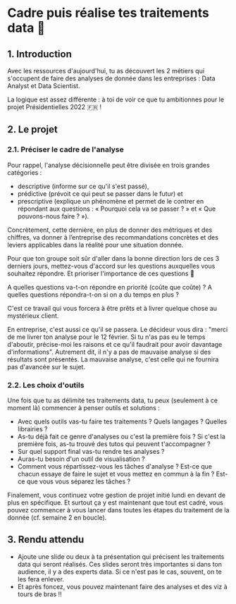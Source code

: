 #  Cadre puis réalise tes traitements data 🔎

## 1. Introduction
Avec les ressources d'aujourd'hui, tu as découvert les 2 métiers qui s'occupent de faire des analyses de donnée dans les entreprises : Data Analyst et Data Scientist. 

La logique est assez différente : à toi de voir ce que tu ambitionnes pour le projet Présidentielles 2022 🇫🇷 !
 
## 2. Le projet

### 2.1. Préciser le cadre de l'analyse

Pour rappel, l'analyse décisionnelle peut être divisée en trois grandes catégories : 
- descriptive (informe sur ce qu'il s'est passé), 
- prédictive (prévoit ce qui peut se passer dans le futur) et 
- prescriptive (explique un phénomène et permet de le contrer en répondant aux questions : « Pourquoi cela va se passer ? » et « Que pouvons-nous faire ? »).

Concrètement, cette dernière, en plus de donner des métriques et des chiffres, va donner à l’entreprise des recommandations concrètes et des leviers applicables dans la réalité pour une situation donnée.

Pour que ton groupe soit sûr d'aller dans la bonne direction lors de ces 3 derniers jours, mettez-vous d'accord sur les questions auxquelles vous souhaitez répondre. Et prioriser l'importance de ces questions 🧐

A quelles questions va-t-on répondre en priorité (coûte que coûte) ? 
A quelles questions répondra-t-on si on a du temps en plus ?

C'est ce travail qui vous forcera à être prêts et à livrer quelque chose au mystérieux client. 

En entreprise, c'est aussi ce qu'il se passera. Le décideur vous dira : "merci de me livrer ton analyse pour le 12 février. Si tu n'as pas eu le temps d'aboutir, précise-moi les raisons et ce qu'il faudrait pour avoir davantage d'informations". Autrement dit, il n'y a pas de mauvaise analyse si des résultats sont présentés. La mauvaise analyse, c'est celle qui ne fournira pas d'avancée sur le sujet.

### 2.2. Les choix d'outils
Une fois que tu as délimité tes traitements data, tu peux (seulement à ce moment là) commencer à penser outils et solutions : 
- Avec quels outils vas-tu faire tes traitements ? Quels langages ? Quelles librairies ? 
- As-tu déjà fait ce genre d'analyses ou c'est la première fois ? Si c'est la première fois, as-tu trouvé des tutos qui peuvent t'accompagner ? 
- Sur quel support final vas-tu rendre tes analyses ? 
- Auras-tu besoin d'un outil de visualisation ? 
- Comment vous répartissez-vous les tâches d'analyse ? Est-ce que chacun essaye de faire le sujet et vous mettez en commun à la fin ? Est-ce que vous vous séparez les tâches ? 

Finalement, vous continuez votre gestion de projet initié lundi en devant de plus en spécifique. Et surtout ça y est maintenant que tout est cadré, vous pouvez commencer à vous lancer dans toutes les étapes du traitement de la donnée (cf. semaine 2 en boucle).

## 3. Rendu attendu
- Ajoute une slide ou deux à ta présentation qui précisent les traitements data qui seront réalisés. Ces slides seront très importantes si dans ton audience, il y a des experts data. Si ce n'est pas le cas, souvent, on te les fera enlever.
- Et après foncez, vous pouvez maintenant faire des analyses et des viz à tours de bras !!

